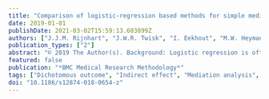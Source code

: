 ```yaml
---
title: "Comparison of logistic-regression based methods for simple mediation analysis with a dichotomous outcome variable"
date: 2019-01-01
publishDate: 2021-03-02T15:59:13.603899Z
authors: ["J.J.M. Rijnhart", "J.W.R. Twisk", "I. Eekhout", "M.W. Heymans"]
publication_types: ["2"]
abstract: "© 2019 The Author(s). Background: Logistic regression is often used for mediation analysis with a dichotomous outcome. However, previous studies showed that the indirect effect and proportion mediated are often affected by a change of scales in logistic regression models. To circumvent this, standardization has been proposed. The aim of this study was to show the relative performance of the unstandardized and standardized estimates of the indirect effect and proportion mediated based on multiple regression, structural equation modeling, and the potential outcomes framework for mediation models with a dichotomous outcome. Methods: We compared the performance of the effect estimates yielded by the three methods using a simulation study and two real-life data examples from an observational cohort study (n = 360). Results: Lowest bias and highest efficiency were observed for the estimates from the potential outcomes framework and for the crude indirect effect ab and the proportion mediated ab/(ab + c') based on multiple regression and SEM. Conclusions: We advise the use of either the potential outcomes framework estimates or the ab estimate of the indirect effect and the ab/(ab + c') estimate of the proportion mediated based on multiple regression and SEM when mediation analysis is based on logistic regression. Standardization of the coefficients prior to estimating the indirect effect and the proportion mediated may not increase the performance of these estimates."
featured: false
publication: "*BMC Medical Research Methodology*"
tags: ["Dichotomous outcome", "Indirect effect", "Mediation analysis", "Multiple regression", "Potential outcomes framework", "Proportion mediated", "Structural equation modeling"]
doi: "10.1186/s12874-018-0654-z"
---
```


